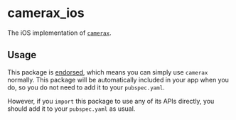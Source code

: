 # camerax_ios

The iOS implementation of [`camerax`][1].

## Usage

This package is [endorsed][2], which means you can simply use `camerax`
normally. This package will be automatically included in your app when you do,
so you do not need to add it to your `pubspec.yaml`.

However, if you `import` this package to use any of its APIs directly, you
should add it to your `pubspec.yaml` as usual.

[1]: https://pub.dev/packages/camerax
[2]: https://flutter.dev/docs/development/packages-and-plugins/developing-packages#endorsed-federated-plugin

